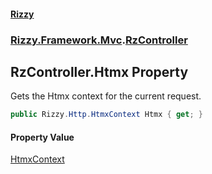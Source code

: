 #### [Rizzy](index 'index')
### [Rizzy.Framework.Mvc](Rizzy.Framework.Mvc 'Rizzy.Framework.Mvc').[RzController](Rizzy.Framework.Mvc.RzController 'Rizzy.Framework.Mvc.RzController')

## RzController.Htmx Property

Gets the Htmx context for the current request.

```csharp
public Rizzy.Http.HtmxContext Htmx { get; }
```

#### Property Value
[HtmxContext](Rizzy.Http.HtmxContext 'Rizzy.Http.HtmxContext')